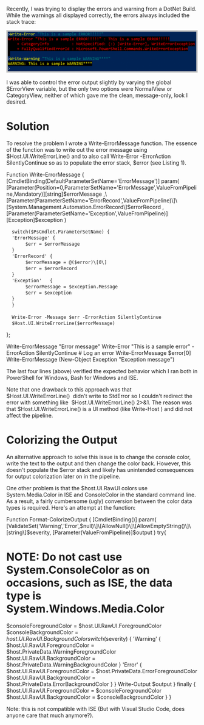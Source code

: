 
Recently, I was trying to display the errors and warning from a DotNet Build. While the warnings all displayed correctly, the errors always included the stack trace:

![](https://raw.githubusercontent.com/worseTyler/MarkdownBlogs/main/2018/04/powershell-write-error-without-writing-stack-trace/images/2018-04-16_21-25-30-1024x226.png)

I was able to control the error output slightly by varying the global $ErrorView variable, but the only two options were NormalView or CategoryView, neither of which gave me the clean, message-only, look I desired.

# Solution

To resolve the problem I wrote a Write-ErrorMessage function. The essence of the function was to write out the error message using $Host.UI.WriteErrorLine() and to also call Write-Error -ErrorAction SilentlyContinue so as to populate the error stack, $error (see Listing 1).

Function Write-ErrorMessage {
      \[CmdletBinding(DefaultParameterSetName='ErrorMessage')\]
      param(
           \[Parameter(Position=0,ParameterSetName='ErrorMessage',ValueFromPipeline,Mandatory)\]\[string\]$errorMessage
           ,\[Parameter(ParameterSetName='ErrorRecord',ValueFromPipeline)\]\[System.Management.Automation.ErrorRecord\]$errorRecord
           ,\[Parameter(ParameterSetName='Exception',ValueFromPipeline)\]\[Exception\]$exception
      )

      switch($PsCmdlet.ParameterSetName) {
      'ErrorMessage' {
           $err = $errorMessage
      }
      'ErrorRecord' {
           $errorMessage = @($error)\[0\]
           $err = $errorRecord
      }
      'Exception'   {
           $errorMessage = $exception.Message
           $err = $exception
      }
      }

      Write-Error -Message $err -ErrorAction SilentlyContinue
      $Host.UI.WriteErrorLine($errorMessage)
};

Write-ErrorMessage  "Error message"
Write-Error "This is a sample error" -ErrorAction SilentlyContinue # Log an error
Write-ErrorMessage $error\[0\]
Write-ErrorMessage (New-Object Exception  "Exception message")

The last four lines (above) verified the expected behavior which I ran both in PowerShell for Windows, Bash for Windows and ISE.

Note that one drawback to this approach was that  $Host.UI.WriteErrorLine()  didn't write to StdError so I couldn't redirect the error with something like  $Host.UI.WriteErrorLine() 2>&1. The reason was that $Host.UI.WriteErrorLine() is a UI method (like Write-Host ) and did not affect the pipeline.

# Colorizing the Output

An alternative approach to solve this issue is to change the console color, write the text to the output and then change the color back. However, this doesn't populate the $error stack and likely has unintended consequences for output colorization later on in the pipeline.

One other problem is that the $host.UI.RawUI colors use System.Media.Color in ISE and ConsoleColor in the standard command line. As a result, a fairly cumbersome (ugly) conversion between the color data types is required. Here's an attempt at the function:

Function Format-ColorizeOutput {
\[CmdletBinding()\]
param(
\[ValidateSet('Warning','Error',$null)\]\[AllowNull()\]\[AllowEmptyString()\]\[string\]$severity,
\[Parameter(ValueFromPipeline)\]$output
)
try{
# NOTE: Do not cast use System.ConsoleColor as on occasions, such as ISE, the data type is System.Windows.Media.Color
$consoleForegroundColor = $host.UI.RawUI.ForegroundColor
$consoleBackgroundColor = $host.UI.RawUI.BackgroundColor
switch ($severity) {
'Warning' {
$host.UI.RawUI.ForegroundColor = $host.PrivateData.WarningForegroundColor
$host.UI.RawUI.BackgroundColor = $host.PrivateData.WarningBackgroundColor
}
'Error' {
$host.UI.RawUI.ForegroundColor = $host.PrivateData.ErrorForegroundColor
$host.UI.RawUI.BackgroundColor = $host.PrivateData.ErrorBackgroundColor
}
}
Write-Output $output
}
finally {
$host.UI.RawUI.ForegroundColor = $consoleForegroundColor
$host.UI.RawUI.BackgroundColor = $consoleBackgroundColor
}
}

Note: this is not compatible with ISE (But with Visual Studio Code, does anyone care that much anymore?).
